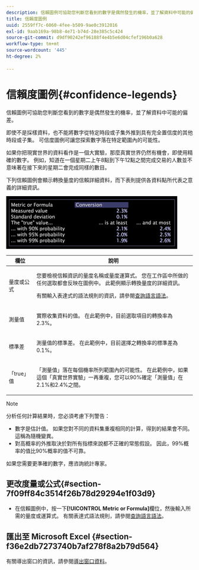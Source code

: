 ```yaml
---
description: 信賴圖例可協助您判斷您看到的數字是偶然發生的機率，並了解資料中可能的偏差。
title: 信賴度圖例
uuid: 2559ff7c-6060-4fee-b509-9ae0c3912016
exl-id: 9aab169a-98b8-4e71-b74d-28e385c5c424
source-git-commit: d9df90242ef96188f4e4b5e6d04cfef196b0a628
workflow-type: tm+mt
source-wordcount: '445'
ht-degree: 2%

---
```


# 信賴度圖例{#confidence-legends}

信賴圖例可協助您判斷您看到的數字是偶然發生的機率，並了解資料中可能的偏差。

即使不是採樣資料，也不能將數字從特定時段或子集外推到具有完全置信度的其他時段或子集。 可信度圖例可讓您探索數字落在特定範圍內的可能性。

如果你把現實世界的資料看作是一個大實驗，那麼真實世界仍然有機會，即使用精確的數字。 例如，知道在一個星期二上午8點到下午12點之間完成交易的人數並不意味著在接下來的星期二會完成同樣的數目。

下列信賴圖例會顯示轉換量度的信賴詳細資料，而下表則提供各資料點所代表之意義的詳細資訊。

![](assets/lgd_ConfidenceLegend.png)

<table id="table_387F22C7EF4E4DE9AD810D3D9204676F"> 
 <thead> 
  <tr> 
   <th colname="col1" class="entry"> 欄位 </th> 
   <th colname="col2" class="entry"> 說明 </th> 
  </tr> 
 </thead>
 <tbody> 
  <tr> 
   <td colname="col1"> <p>量度或公式 </p> </td> 
   <td colname="col2"> <p>您要檢視信賴資訊的量度名稱或量度運算式。 您在工作區中所做的任何選取都會反映在圖例中。 此範例顯示轉換量度的詳細資訊。 </p> <p>有關輸入表達式的語法規則的資訊，請參閱<a href="../../../../home/c-get-started/c-qry-lang-syntx/c-qry-lang-syntx.md#concept-15d1d3f5164a47d49468c5acb7299d9f">查詢語言語法</a>。 </p> </td> 
  </tr> 
  <tr> 
   <td colname="col1"> <p>測量值 </p> </td> 
   <td colname="col2"> <p>實際收集資料的值。 在此範例中，目前選取項目的轉換率為2.3%。 </p> </td> 
  </tr> 
  <tr> 
   <td colname="col1"> <p>標準差 </p> </td> 
   <td colname="col2"> <p>測量值的標準差。 在此範例中，目前選擇之轉換率的標準差為0.1%。 </p> </td> 
  </tr> 
  <tr> 
   <td colname="col1"> <p>「true」值 </p> </td> 
   <td colname="col2"> <p>「測量值」落在每個機率所列範圍內的可能性。 在此範例中，如果這個「真實世界實驗」一再重複，您可以90%確定「測量值」在2.1%和2.4%之間。 </p> </td> 
  </tr> 
 </tbody> 
</table>

>[!NOTE]
>
>分析任何計算結果時，您必須考慮下列警告：
>* 數字是估計值。 如果您對不同的資料集重複相同的計算，得到的結果會不同。 這稱為隨機變異。
>* 對高概率的外推取決於對所有指標來說都不正確的常態假設。 因此，99%概率的值比90%概率的值不可靠。

>
>
如果您需要更準確的數字，應咨詢統計專家。

## 更改度量或公式{#section-7f09ff84c3514f26b78d29294e1f03d9}

* 在信賴圖例中，按一下&#x200B;**[!UICONTROL Metric or Formula]**&#x200B;欄位，然後輸入所需的量度或運算式。 有關表達式語法規則，請參閱[查詢語言語法](../../../../home/c-get-started/c-qry-lang-syntx/c-qry-lang-syntx.md#concept-15d1d3f5164a47d49468c5acb7299d9f)。

## 匯出至 Microsoft Excel {#section-f36e2db7273740b7af278f8a2b79d564}

有關導出窗口的資訊，請參閱[導出窗口資料](../../../../home/c-get-started/c-wk-win-wksp/c-exp-win-data.md#concept-8df61d64ed434cc5a499023c44197349)。
